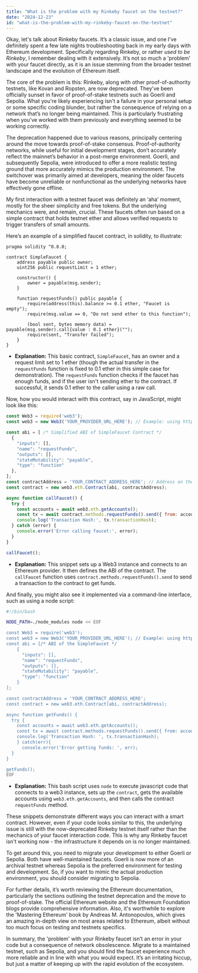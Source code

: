 ```yaml
---
title: "What is the problem with my Rinkeby faucet on the testnet?"
date: "2024-12-23"
id: "what-is-the-problem-with-my-rinkeby-faucet-on-the-testnet"
---
```


Okay, let's talk about Rinkeby faucets. It’s a classic issue, and one I’ve definitely spent a few late nights troubleshooting back in my early days with Ethereum development. Specifically regarding Rinkeby, or rather *used to be Rinkeby*, I remember dealing with it extensively. It’s not so much a 'problem' with your faucet directly, as it is an issue stemming from the broader testnet landscape and the evolution of Ethereum itself.

The core of the problem is this: Rinkeby, along with other proof-of-authority testnets, like Kovan and Ropsten, are now deprecated. They’ve been officially sunset in favor of proof-of-stake testnets such as Goerli and Sepolia. What you're likely experiencing isn't a failure in your personal setup or some specific coding blunder, but rather the consequence of relying on a network that’s no longer being maintained. This is particularly frustrating when you’ve worked with them previously and everything seemed to be working correctly.

The deprecation happened due to various reasons, principally centering around the move towards proof-of-stake consensus. Proof-of-authority networks, while useful for initial development stages, don’t accurately reflect the mainnet’s behavior in a post-merge environment. Goerli, and subsequently Sepolia, were introduced to offer a more realistic testing ground that more accurately mimics the production environment. The switchover was primarily aimed at developers, meaning the older faucets have become unreliable or nonfunctional as the underlying networks have effectively gone offline.

My first interaction with a testnet faucet was definitely an ‘aha’ moment, mostly for the sheer simplicity and free tokens. But the underlying mechanics were, and remain, crucial. These faucets often run based on a simple contract that holds testnet ether and allows verified requests to trigger transfers of small amounts.

Here’s an example of a simplified faucet contract, in solidity, to illustrate:

```solidity
pragma solidity ^0.8.0;

contract SimpleFaucet {
    address payable public owner;
    uint256 public requestLimit = 1 ether;

    constructor() {
        owner = payable(msg.sender);
    }

    function requestFunds() public payable {
        require(address(this).balance >= 0.1 ether, "Faucet is empty");
        require(msg.value == 0, "Do not send ether to this function");

        (bool sent, bytes memory data) = payable(msg.sender).call{value : 0.1 ether}("");
        require(sent, "Transfer failed");
    }
}
```

*   **Explanation:** This basic contract, `SimpleFaucet`, has an owner and a request limit set to 1 ether (though the actual transfer in the `requestFunds` function is fixed to 0.1 ether in this simple case for demonstration). The `requestFunds` function checks if the faucet has enough funds, and if the user isn't sending ether to the contract. If successful, it sends 0.1 ether to the caller using a raw call.

Now, how you would interact with this contract, say in JavaScript, might look like this:

```javascript
const Web3 = require('web3');
const web3 = new Web3('YOUR_PROVIDER_URL_HERE'); // Example: using http://localhost:8545

const abi = [ /* Simplified ABI of SimpleFaucet Contract */
  {
    "inputs": [],
    "name": "requestFunds",
    "outputs": [],
    "stateMutability": "payable",
    "type": "function"
  },
];
const contractAddress = 'YOUR_CONTRACT_ADDRESS_HERE'; // Address on the active testnet
const contract = new web3.eth.Contract(abi, contractAddress);

async function callFaucet() {
  try {
    const accounts = await web3.eth.getAccounts();
    const tx = await contract.methods.requestFunds().send({ from: accounts[0], value: '0' });
    console.log('Transaction Hash:', tx.transactionHash);
  } catch (error) {
    console.error('Error calling faucet:', error);
  }
}

callFaucet();

```

*   **Explanation:** This snippet sets up a Web3 instance and connects to an Ethereum provider. It then defines the ABI of the contract. The `callFaucet` function uses `contract.methods.requestFunds().send` to send a transaction to the contract to get funds.

And finally, you might also see it implemented via a command-line interface, such as using a node script:

```bash
#!/bin/bash

NODE_PATH=./node_modules node << EOF

const Web3 = require('web3');
const web3 = new Web3('YOUR_PROVIDER_URL_HERE'); // Example: using http://localhost:8545
const abi = [/* ABI of the SimpleFaucet */
    {
      "inputs": [],
      "name": "requestFunds",
      "outputs": [],
      "stateMutability": "payable",
      "type": "function"
    }
];

const contractAddress = 'YOUR_CONTRACT_ADDRESS_HERE';
const contract = new web3.eth.Contract(abi, contractAddress);

async function getFunds() {
  try {
    const accounts = await web3.eth.getAccounts();
    const tx = await contract.methods.requestFunds().send({ from: accounts[0], value: '0'});
    console.log('Transaction Hash: ', tx.transactionHash);
    } catch(err){
      console.error('Error getting funds: ', err);
  }
}

getFunds();
EOF
```

*   **Explanation:** This bash script uses `node` to execute javascript code that connects to a web3 instance, sets up the `contract`, gets the available accounts using `web3.eth.getAccounts`, and then calls the contract `requestFunds` method.

These snippets demonstrate different ways you can interact with a smart contract. However, even if your code looks similar to this, the underlying issue is still with the now-deprecated Rinkeby testnet itself rather than the mechanics of your faucet interaction code. This is why any Rinkeby faucet isn't working now - the infrastructure it depends on is no longer maintained.

To get around this, you need to migrate your development to either Goerli or Sepolia. Both have well-maintained faucets. Goerli is now more of an archival testnet whereas Sepolia is the preferred environment for testing and development. So, if you want to mimic the actual production environment, you should consider migrating to Sepolia.

For further details, it’s worth reviewing the Ethereum documentation, particularly the sections outlining the testnet deprecation and the move to proof-of-stake. The official Ethereum website and the Ethereum Foundation blogs provide comprehensive information. Also, it's worthwhile to explore the 'Mastering Ethereum' book by Andreas M. Antonopoulos, which gives an amazing in-depth view on most areas related to Ethereum, albeit without too much focus on testing and testnets specifics.

In summary, the 'problem' with your Rinkeby faucet isn’t an error in your code but a consequence of network obsolescence. Migrate to a maintained testnet, such as Sepolia, and you should find the faucet experience much more reliable and in line with what you would expect. It’s an irritating hiccup, but just a matter of keeping up with the rapid evolution of the ecosystem.
